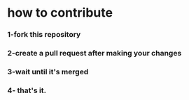 # how to contribute

### 1-fork this repository


### 2-create a pull request after making your changes

### 3-wait until it's merged 

### 4- that's it.
